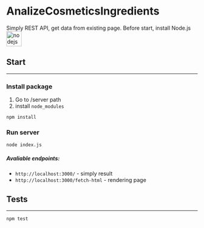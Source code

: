 # AnalizeCosmeticsIngredients
Simply REST API, get data from existing page.
Before start, install Node.js 
<img src="https://cdn.jsdelivr.net/gh/devicons/devicon/icons/nodejs/nodejs-original.svg" height="40" alt="nodejs logo"  />


## Start
---
### Install package
1. Go to /server path
2. install `node_modules`
```
npm install
```

### Run server
```
node index.js
```

##### Avaliable **endpoints**:
- `http://localhost:3000/` - simply result
- `http://localhost:3000/fetch-html` - rendering page

## Tests
---
```
npm test
```